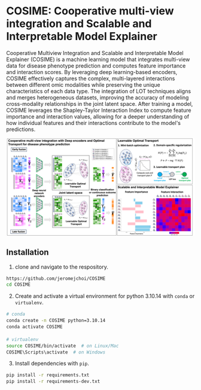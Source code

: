 # COSIME: Cooperative multi-view integration and Scalable and Interpretable Model Explainer

Cooperative Multiview Integration and Scalable and Interpretable Model Explainer (COSIME) is a machine learning model that integrates multi-view data for disease phenotype prediction and computes feature importance and interaction scores. By leveraging deep learning-based encoders, COSIME effectively captures the complex, multi-layered interactions between different omic modalities while preserving the unique characteristics of each data type. The integration of LOT techniques aligns and merges heterogeneous datasets, improving the accuracy of modeling cross-modality relationships in the joint latent space. After training a model, COSIME leverages the Shapley-Taylor Interaction Index to compute feature importance and interaction values, allowing for a deeper understanding of how individual features and their interactions contribute to the model's predictions.

![Title](images/Fig1_Coop_Git.png "Title")

## Installation
1. clone and navigate to the respository.
```bash
https://github.com/jeromejchoi/COSIME
cd COSIME
```
2. Create and activate a virtual environment for python 3.10.14 with `conda` or `virtualenv`.
```bash
# conda
conda create -n COSIME python=3.10.14
conda activate COSIME

# virtualenv
source COSIME/bin/activate  # on Linux/Mac
COSIME\Scripts\activate  # on Windows
```
3. Install dependencies with `pip`.
```bash
pip install -r requirements.txt
pip install -r requirements-dev.txt
```
